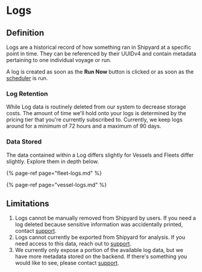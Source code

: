 # Logs

## Definition

Logs are a historical record of how something ran in Shipyard at a specific point in time. They can be referenced by their UUIDv4 and contain metadata pertaining to one individual voyage or run.

A log is created as soon as the **Run Now** button is clicked or as soon as the [scheduler](../triggers/schedule-triggers.md#timing-of-scheduling) is run. 

### Log Retention

While Log data is routinely deleted from our system to decrease storage costs. The amount of time we'll hold onto your logs is determined by the pricing tier that you're currently subscribed to. Currently, we keep logs around for a minimum of 72 hours and a maximum of 90 days.

### Data Stored

The data contained within a Log differs slightly for Vessels and Fleets differ slightly. Explore them in depth below.

{% page-ref page="fleet-logs.md" %}

{% page-ref page="vessel-logs.md" %}

## Limitations

1. Logs cannot be manually removed from Shipyard by users. If you need a log deleted because sensitive information was accidentally printed, contact [support](mailto:support@shipyardapp.com).
2. Logs cannot currently be exported from Shipyard for analysis. If you need access to this data, reach out to [support](mailto:support@shipyardapp.com).
3. We currently only expose a portion of the available log data, but we have more metadata stored on the backend. If there's something you would like to see, please contact [support](mailto:support@shipyardapp.com).

